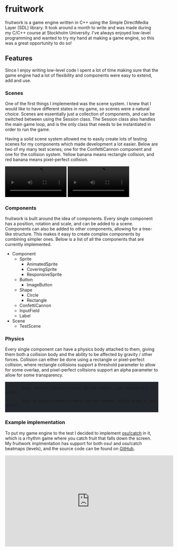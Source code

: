 # fruitwork

fruitwork is a game engine written in C++ using the Simple DirectMedia Layer (SDL) library. It took around a month to write and was made during my C/C++ course at Stockholm University. I've always enjoyed low-level programming and wanted to try my hand at making a game engine, so this was a great opportunity to do so!

## Features

Since I enjoy writing low-level code I spent a lot of time making sure that the game engine had a lot of flexibility and components were easy to extend, add and use.

### Scenes

One of the first things I implemented was the scene system. I knew that I would like to have different states in my game, so scenes were a natural choice. Scenes are essentially just a collection of components, and can be switched between using the Session class. The Session class also handles the main game loop, and is the only class that needs to be instantiated in order to run the game.

Having a solid scene system allowed me to easily create lots of testing scenes for my components which made development a lot easier. Below are two of my many test scenes; one for the ConfettiCannon component and one for the collision system. Yellow banana means rectangle collision, and red banana means pixel-perfect collision.

<video width="40%" height="auto" autoplay loop>
    <source src="../img/fruitwork/confetti.mp4">
</video>

<video width="40%" height="auto" autoplay loop>
<source src="../img/fruitwork/collision.mp4">
</video>

### Components

fruitwork is built around the idea of components. Every single component has a position, rotation and scale, and can be added to a scene. Components can also be added to other components, allowing for a tree-like structure. This makes it easy to create complex components by combining simpler ones. Below is a list of all the components that are currently implemented.

- Component
    - Sprite
        - AnimatedSprite
        - CoveringSprite
        - ResponsiveSprite
    - Button
        - ImageButton
    - Shape
        - Circle
        - Rectangle
    - ConfettiCannon
    - InputField
    - Label
- Scene
    - TestScene

### Physics

Every single component can have a physics body attached to them, giving them both a collision body and the ability to be affected by gravity / other forces. Collision can either be done using a rectangle or pixel-perfect collision, where rectangle collisions support a threshold parameter to allow for some overlap, and pixel-perfect collisions support an alpha parameter to allow for some transparency.

<pre style="background-color: #22272e;">
<code class="language-cpp">
        bool rectCollidesWith(const Sprite *other, int threshold = 0) const;

        bool pixelCollidesWith(const Sprite *other, Uint8 alpha = 10) const;
</code>
</pre>

### Example implementation

To put my game engine to the test I decided to implement [osu!catch](https://osu.ppy.sh/home) in it, which is a rhythm game where you catch fruit that falls down the screen. My fruitwork implmentation has support for both osu! and osu!catch beatmaps (levels), and the source code can be found on [GitHub](https://github.com/salmonslay/yuzu-catch).

<iframe width="553" height="300" src="https://www.youtube.com/embed/iygYWxroH_8" title="Desktop 2023.01.02 - 12.45.10.08" frameborder="0" allow="accelerometer; autoplay; clipboard-write; encrypted-media; gyroscope; picture-in-picture; web-share" allowfullscreen></iframe>